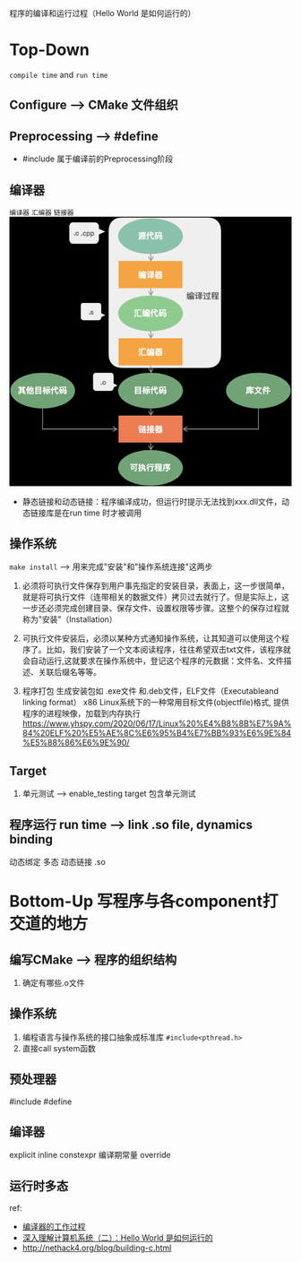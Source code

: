 程序的编译和运行过程（Hello World 是如何运行的）

# Top-Down
`compile time` and `run time`
## Configure  --> CMake 文件组织

## Preprocessing --> #define
- #include 属于编译前的Preprocessing阶段

## 编译器
`编译器` `汇编器` `链接器`  
   ![alt text](resources\compiler.png "Output from ros2")

- 静态链接和动态链接：程序编译成功，但运行时提示无法找到xxx.dll文件，动态链接库是在run time 时才被调用 

## 操作系统
`make install` --> 用来完成"安装"和"操作系统连接"这两步
1. 必须将可执行文件保存到用户事先指定的安装目录，表面上，这一步很简单，就是将可执行文件（连带相关的数据文件）拷贝过去就行了。但是实际上，这一步还必须完成创建目录、保存文件、设置权限等步骤。这整个的保存过程就称为"安装"（Installation）

2. 可执行文件安装后，必须以某种方式通知操作系统，让其知道可以使用这个程序了。比如，我们安装了一个文本阅读程序，往往希望双击txt文件，该程序就会自动运行,这就要求在操作系统中，登记这个程序的元数据：文件名、文件描述、关联后缀名等等。

3. 程序打包
生成安装包如 .exe文件 和.deb文件，ELF文件（Executableand linking format） x86 Linux系统下的一种常用目标文件(objectfile)格式, 提供程序的进程映像，加载到内存执行
https://www.yhspy.com/2020/06/17/Linux%20%E4%B8%8B%E7%9A%84%20ELF%20%E5%AE%8C%E6%95%B4%E7%BB%93%E6%9E%84%E5%88%86%E6%9E%90/

## Target
1. 单元测试 --> enable_testing
target 包含单元测试 

## 程序运行 run time --> link .so file, dynamics binding
动态绑定 多态
动态链接 .so


# Bottom-Up 写程序与各component打交道的地方
## 编写CMake --> 程序的组织结构
1. 确定有哪些.o文件

## 操作系统 
1. 编程语言与操作系统的接口抽象成标准库 `#include<pthread.h>`
2. 直接call system函数

## 预处理器
#include 
#define

## 编译器
explicit 
inline
constexpr 编译期常量
override

## 运行时多态
ref: 
- [编译器的工作过程](http://www.ruanyifeng.com/blog/2014/11/compiler.html)
- [深入理解计算机系统（二）：Hello World 是如何运行的](https://zhuanlan.zhihu.com/p/37479652)
- http://nethack4.org/blog/building-c.html